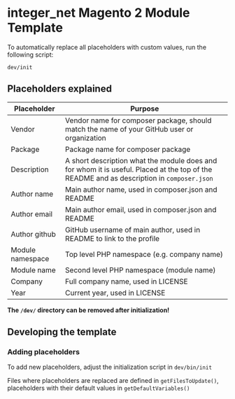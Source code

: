 # integer_net Magento 2 Module Template

To automatically replace all placeholders with custom values, run the following script:

```
dev/init
```

## Placeholders explained

| Placeholder    | Purpose |
| -------------- | ------- |
| Vendor | Vendor name for composer package, should match the name of your GitHub user or organization |
| Package | Package name for composer package |
| Description | A short description what the module does and for whom it is useful. Placed at the top of the README and as description in `composer.json` |
| Author name | Main author name, used in composer.json and README |
| Author email | Main author email, used in composer.json and README |
| Author github | GitHub username of main author, used in README to link to the profile |
| Module namespace | Top level PHP namespace (e.g. company name) |
| Module name | Second level PHP namespace (module name) |
| Company | Full company name, used in LICENSE |
| Year | Current year, used in LICENSE |



**The `/dev/` directory can be removed after initialization!**

## Developing the template

### Adding placeholders

To add new placeholders, adjust the initialization script in `dev/bin/init`

Files where placeholders are replaced are defined in `getFilesToUpdate()`, placeholders with their default values in `getDefaultVariables()`
